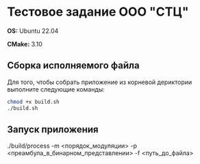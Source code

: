 # Тестовое задание ООО "СТЦ"

**OS:** Ubuntu 22.04

**CMake:** 3.10

## Сборка исполняемого файла

Для того, чтобы собрать приложение из корневой дериктории выполните следующие команды:

```bash
chmod +x build.sh
./build.sh
```

## Запуск приложения

./build/process -m <порядок_модуляции> -p <преамбула_в_бинарном_представлении> -f <путь_до_файла>